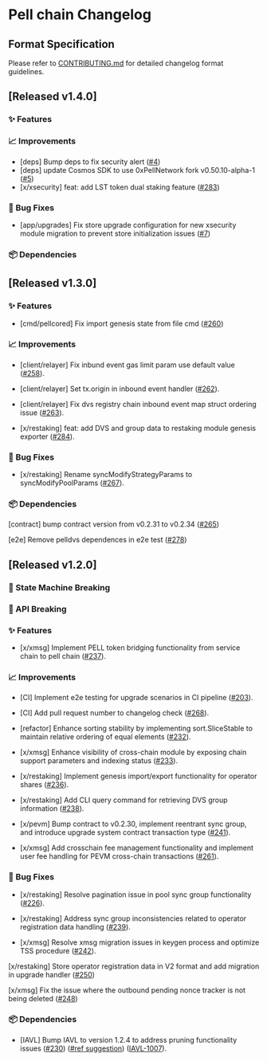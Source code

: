 # Pell chain Changelog

## Format Specification

Please refer to [CONTRIBUTING.md](./CONTRIBUTING.md) for detailed changelog format guidelines.

## [Released v1.4.0]

### ✨ Features

### 📈 Improvements

- [deps] Bump deps to fix security alert ([#4](https://github.com/0xPellNetwork/aegis/pull/4))
- [deps] update Cosmos SDK to use 0xPellNetwork fork v0.50.10-alpha-1 ([#5](https://github.com/0xPellNetwork/aegis/pull/5))
- [x/xsecurity] feat: add LST token dual staking feature ([#283](https://github.com/0xPellNetwork/chain/pull/283))

### 🐛 Bug Fixes

- [app/upgrades] Fix store upgrade configuration for new xsecurity module migration to prevent store initialization issues ([#7](https://github.com/0xPellNetwork/aegis/pull/7))

### 📦 Dependencies

## [Released v1.3.0]

### ✨ Features

- [cmd/pellcored] Fix import genesis state from file cmd  ([#260](https://github.com/0xPellNetwork/chain/pull/260))

### 📈 Improvements

- [client/relayer] Fix inbund event gas limit param use default value ([#258](https://github.com/0xPellNetwork/chain/pull/258)).

- [client/relayer] Set tx.origin in inbound event handler ([#262](https://github.com/0xPellNetwork/chain/pull/262)).

- [client/relayer] Fix dvs registry chain inbound event map struct ordering issue ([#263](https://github.com/0xPellNetwork/chain/pull/263)).

- [x/restaking] feat: add DVS and group data to restaking module genesis exporter ([#284](https://github.com/0xPellNetwork/chain/pull/284)).

### 🐛 Bug Fixes

- [x/restaking] Rename syncModifyStrategyParams to syncModifyPoolParams ([#267](https://github.com/0xPellNetwork/chain/pull/267)).

### 📦 Dependencies

[contract] bump contract version from v0.2.31 to v0.2.34 ([#265](https://github.com/0xPellNetwork/chain/pull/265))

[e2e] Remove pelldvs dependences in e2e test ([#278](https://github.com/0xPellNetwork/chain/pull/278))

## [Released v1.2.0]

### 🚨 State Machine Breaking

### 🔄 API Breaking

### ✨ Features

- [x/xmsg] Implement PELL token bridging functionality from service chain to pell chain ([#237](https://github.com/0xPellNetwork/chain/pull/237)).

### 📈 Improvements

- [CI] Implement e2e testing for upgrade scenarios in CI pipeline ([#203](https://github.com/0xPellNetwork/chain/pull/203)).

- [CI] Add pull request number to changelog check ([#268](https://github.com/0xPellNetwork/chain/pull/268)).

- [refactor] Enhance sorting stability by implementing sort.SliceStable to maintain relative ordering of equal elements ([#232](https://github.com/0xPellNetwork/chain/pull/232)).

- [x/xmsg] Enhance visibility of cross-chain module by exposing chain support parameters and indexing status ([#233](https://github.com/0xPellNetwork/chain/pull/233)).

- [x/restaking] Implement genesis import/export functionality for operator shares ([#236](https://github.com/0xPellNetwork/chain/pull/236)).

- [x/restaking] Add CLI query command for retrieving DVS group information ([#238](https://github.com/0xPellNetwork/chain/pull/238)).

- [x/pevm] Bump contract to v0.2.30, implement reentrant sync group, and introduce upgrade system contract transaction type ([#241](https://github.com/0xPellNetwork/chain/pull/241)).

- [x/xmsg] Add crosschain fee management functionality and implement user fee handling for PEVM cross-chain transactions ([#261](https://github.com/0xPellNetwork/chain/pull/261)).

### 🐛 Bug Fixes

- [x/restaking] Resolve pagination issue in pool sync group functionality ([#226](https://github.com/0xPellNetwork/chain/pull/226)).

- [x/restaking] Address sync group inconsistencies related to operator registration data handling ([#239](https://github.com/0xPellNetwork/chain/pull/239)).

- [x/xmsg] Resolve xmsg migration issues in keygen process and optimize TSS procedure ([#242](https://github.com/0xPellNetwork/chain/pull/242)).

[x/restaking] Store operator registration data in V2 format and add migration in upgrade handler ([#250](https://github.com/0xPellNetwork/chain/pull/250))

[x/xmsg] Fix the issue where the outbound pending nonce tracker is not being deleted ([#248](https://github.com/0xPellNetwork/chain/pull/248))

### 📦 Dependencies

- [IAVL] Bump IAVL to version 1.2.4 to address pruning functionality issues ([#230](https://github.com/0xPellNetwork/chain/pull/230)) ([#ref suggestion](https://github.com/cosmos/cosmos-sdk/discussions/22253)) ([IAVL-1007](https://github.com/cosmos/iavl/pull/1007)).
